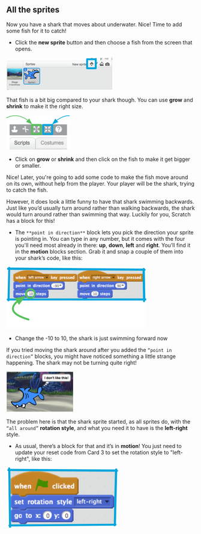 ## All the sprites

Now you have a shark that moves about underwater. Nice! Time to add some fish for it to catch!

+ Click the **new sprite** button and then choose a fish from the screen that opens. 

![](images/sprites1.png)

That fish is a bit big compared to your shark though. You can use **grow** and **shrink** to make it the right size. 

![](images/sprites2.png)

+ Click on **grow** or **shrink** and then click on the fish to make it get bigger or smaller.

Nice! Later, you're going to add some code to make the fish move around on its own, without help from the player. Your player will be the shark, trying to catch the fish.

However, it does look a little funny to have that shark swimming backwards. Just like you’d usually turn around rather than walking backwards, the shark would turn around rather than swimming that way. Luckily for you, Scratch has a block for this!

+ The `**point in direction**` block lets you pick the direction your sprite is pointing in. You can type in any number, but it comes with the four you'll need most already in there: **up**, **down**, **left** and **right**. You’ll find it in the **motion** blocks section. Grab it and snap a couple of them into your shark’s code, like this: 

![](images/sprites3.png)

+ Change the -10 to 10, the shark is just swimming forward now

If you tried moving the shark around after you added the `“point in direction”` blocks, you might have noticed something a little strange happening. The shark may not be turning quite right! 

![](images/sprites4.png)

The problem here is that the shark sprite started, as all sprites do, with the `“all around”` **rotation style**, and what you need it to have is the **left-right** style.

+ As usual, there’s a block for that and it’s in **motion**! You just need to update your reset code from Card 3 to set the rotation style to "left-right", like this: 

![](images/sprites5.png)
